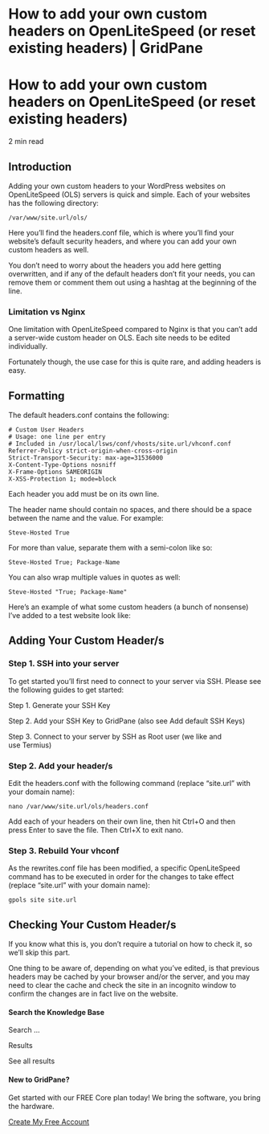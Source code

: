 # How to add your own custom headers on OpenLiteSpeed (or reset existing headers) | GridPane

# How to add your own custom headers on OpenLiteSpeed (or reset existing headers)

 

2 min read 

## Introduction

Adding your own custom headers to your WordPress websites on OpenLiteSpeed (OLS) servers is quick and simple. Each of your websites has the following directory:

```
/var/www/site.url/ols/
```

Here you’ll find the headers.conf file, which is where you’ll find your website’s default security headers, and where you can add your own custom headers as well.

You don’t need to worry about the headers you add here getting overwritten, and if any of the default headers don’t fit your needs, you can remove them or comment them out using a hashtag at the beginning of the line.

### Limitation vs Nginx

One limitation with OpenLiteSpeed compared to Nginx is that you can’t add a server-wide custom header on OLS. Each site needs to be edited individually.

Fortunately though, the use case for this is quite rare, and adding headers is easy.

 

## Formatting

The default headers.conf contains the following:

```
# Custom User Headers
# Usage: one line per entry
# Included in /usr/local/lsws/conf/vhosts/site.url/vhconf.conf
Referrer-Policy strict-origin-when-cross-origin
Strict-Transport-Security: max-age=31536000
X-Content-Type-Options nosniff
X-Frame-Options SAMEORIGIN
X-XSS-Protection 1; mode=block
```

Each header you add must be on its own line.

The header name should contain no spaces, and there should be a space between the name and the value. For example:

```
Steve-Hosted True
```

For more than value, separate them with a semi-colon like so:

```
Steve-Hosted True; Package-Name
```

You can also wrap multiple values in quotes as well:

```
Steve-Hosted "True; Package-Name"
```

Here’s an example of what some custom headers (a bunch of nonsense) I’ve added to a test website look like:

 

## Adding Your Custom Header/s

### Step 1. SSH into your server

To get started you’ll first need to connect to your server via SSH. Please see the following guides to get started:

 

Step 1. Generate your SSH Key

Step 2. Add your SSH Key to GridPane (also see Add default SSH Keys)

Step 3. Connect to your server by SSH as Root user (we like and use Termius)

 

### Step 2. Add your header/s

Edit the headers.conf with the following command (replace “site.url” with your domain name):

```
nano /var/www/site.url/ols/headers.conf
```

Add each of your headers on their own line, then hit Ctrl+O and then press Enter to save the file. Then Ctrl+X to exit nano.

### Step 3. Rebuild Your vhconf

As the rewrites.conf file has been modified, a specific OpenLiteSpeed command has to be executed in order for the changes to take effect (replace “site.url” with your domain name):

```
gpols site site.url
```

 

## Checking Your Custom Header/s

If you know what this is, you don’t require a tutorial on how to check it, so we’ll skip this part.

One thing to be aware of, depending on what you’ve edited, is that previous headers may be cached by your browser and/or the server, and you may need to clear the cache and check the site in an incognito window to confirm the changes are in fact live on the website.

 

 

#### Search the Knowledge Base

Search ...

 Results

See all results

#### New to GridPane?

Get started with our FREE Core plan today! We bring the software, you bring the hardware.

[Create My Free Account](https://gridpane.com/checkout/?plan=core)

